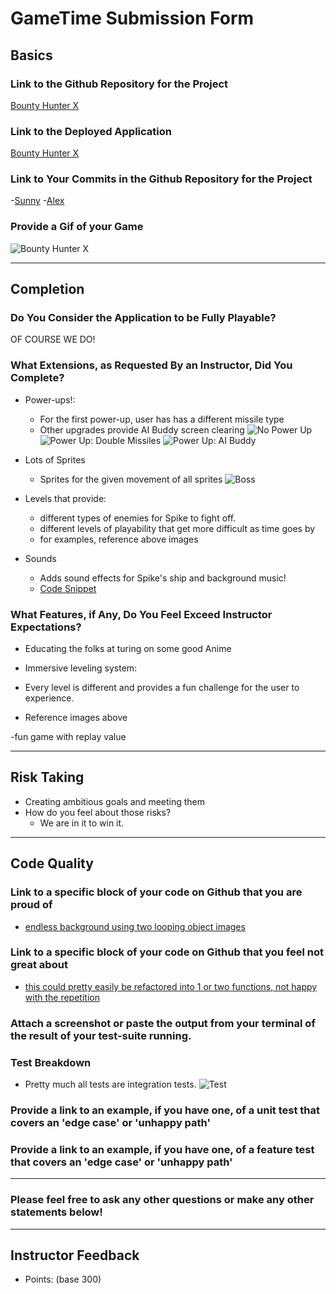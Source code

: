 # GameTime Submission Form

## Basics

### Link to the Github Repository for the Project
[Bounty Hunter X](https://github.com/Salvi6God/bounty_hunter_x)

### Link to the Deployed Application
[Bounty Hunter X](https://salvi6god.github.io/bounty_hunter_x)

### Link to Your Commits in the Github Repository for the Project
 -[Sunny](https://github.com/Salvi6God/bounty_hunter_x/commits?author=GKhalsa)
 -[Alex](https://github.com/Salvi6God/bounty_hunter_x/commits?author=Salvi6God)

### Provide a Gif of your Game
![Bounty Hunter X](http://g.recordit.co/dbKefcw90n.gif)

---

## Completion

### Do You Consider the Application to be Fully Playable?
 OF COURSE WE DO!

### What Extensions, as Requested By an Instructor, Did You Complete?
- Power-ups!:
  - For the first power-up, user has has a different missile type
  - Other upgrades provide AI Buddy screen clearing
  ![No Power Up](http://i.imgur.com/DsgImLD.jpg)
  ![Power Up: Double Missiles](http://i.imgur.com/24X4c1Q.jpg)
  ![Power Up: AI Buddy](http://i.imgur.com/v9wVuZv.jpg)

- Lots of Sprites
  - Sprites for the given movement of all sprites
  ![Boss](http://i.imgur.com/ltBTUia.jpg)

- Levels that provide:
  - different types of enemies for Spike to fight off.
  - different levels of playability that get more difficult as time goes by
  - for examples, reference above images

- Sounds
  - Adds sound effects for Spike's ship and background music!
  - [Code Snippet](https://github.com/GKhalsa/bounty_hunter_x/blob/fbb0af385dbfe7cc0a4f58fcb9d4ed83395ee7f7/lib/gameSounds.js#L1-L17)

### What Features, if Any, Do You Feel Exceed Instructor Expectations?
- Educating the folks at turing on some good Anime

- Immersive leveling system:
 - Every level is different and provides a fun challenge for the user to experience.
 - Reference images above  

 -fun game with replay value

----

## Risk Taking
- Creating ambitious goals and meeting them
- How do you feel about those risks?
  - We are in it to win it.

----

## Code Quality

### Link to a specific block of your code on Github that you are proud of
- [endless background using two looping object images ](https://github.com/Salvi6God/bounty_hunter_x/blob/3f676d8d2b4c638a19f066f0004886b3b7e9eada/lib/mainGameLoop.js#L8-L30)

### Link to a specific block of your code on Github that you feel not great about
- [this could pretty easily be refactored into 1 or two functions, not happy with the repetition](https://github.com/Salvi6God/bounty_hunter_x/blob/master/lib/enemyLevels.js)

### Attach a screenshot or paste the output from your terminal of the result of your test-suite running.

### Test Breakdown
- Pretty much all tests are integration tests.
![Test](http://i.imgur.com/GAfKbJS.png?1)

### Provide a link to an example, if you have one, of a unit test that covers an 'edge case' or 'unhappy path'
  
### Provide a link to an example, if you have one, of a feature test that covers an 'edge case' or 'unhappy path'

-----

### Please feel free to ask any other questions or make any other statements below!

-----

## Instructor Feedback

- Points: (base 300)
